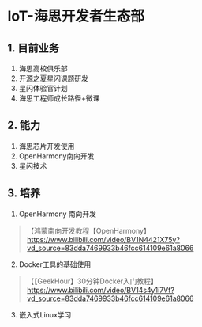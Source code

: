 # IoT-海思开发者生态部

## 1. 目前业务

1. 海思高校俱乐部
2. 开源之夏星闪课题研发
3. 星闪体验官计划
4. 海思工程师成长路径+微课

## 2. 能力

1. 海思芯片开发使用
2. OpenHarmony南向开发
3. 星闪技术

## 3. 培养

1. OpenHarmony 南向开发
>【鸿蒙南向开发教程【OpenHarmony】https://www.bilibili.com/video/BV1N4421X75y?vd_source=83dda7469933b46fcc614109e61a8066
2. Docker工具的基础使用
>【【GeekHour】30分钟Docker入门教程】https://www.bilibili.com/video/BV14s4y1i7Vf?vd_source=83dda7469933b46fcc614109e61a8066
3. 嵌入式Linux学习